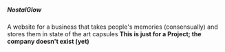 ##### NostalGlow
A website for a business that takes people's memories (consensually) and stores them in state of the art capsules
**This is just for a Project; the company doesn't exist (yet)**
